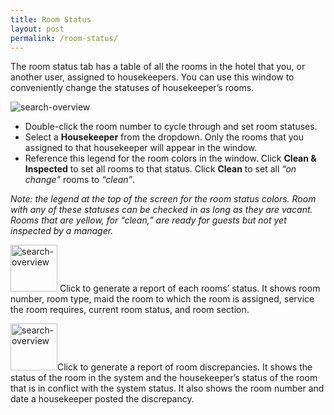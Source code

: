 ```yaml
---
title: Room Status
layout: post
permalink: /room-status/
---
```


The room status tab has a table of all the rooms in the hotel that you, or another user, assigned to
housekeepers. You can use this window to conveniently change the statuses of housekeeper’s
rooms.

<img src="/portfolio/images/room-status.jpg" alt="search-overview">

- Double-click the room number to cycle through and set room statuses.
- Select a **Housekeeper** from the dropdown. Only the rooms that you assigned to that
housekeeper will appear in the window.
- Reference this legend for the room colors in the window. Click **Clean & Inspected** to set all
rooms to that status. Click **Clean** to set all *“on change”* rooms to *“clean”*.

*Note: the legend at the top of the screen for the room status colors. Room with any of these
statuses can be checked in as long as they are vacant. Rooms that are yellow, for “clean,” are
ready for guests but not yet inspected by a manager.*

<img src="/portfolio/images/status-report.jpg" width="75" alt="search-overview"> Click to generate a report of each rooms’ status. It shows room number, room type, maid the
room to which the room is assigned, service the room requires, current room status, and room
section.

<img src="/portfolio/images/discrep-report.jpg" width="75" alt="search-overview">Click to generate a report of room discrepancies. It shows the status of the room in the
system and the housekeeper’s status of the room that is in conflict with the system status. It also
shows the room number and date a housekeeper posted the discrepancy.

